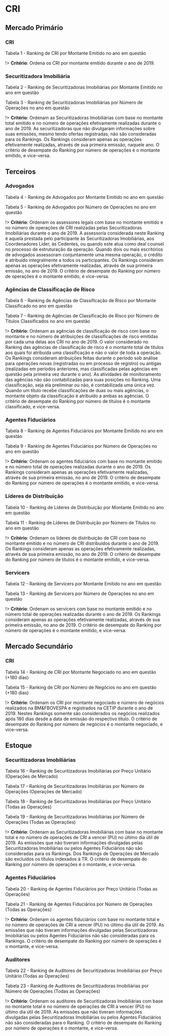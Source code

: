 # CRI

## Mercado Primário 

### CRI 

Tabela 1 - Ranking de CRI por Montante Emitido no ano em questão 

!> **Critério**: Ordena os CRI por montante emitido durante o ano de 2019. 

### Securitizadora Imobiliária 

Tabela 2 - Ranking de Securitizadoras Imobiliárias por Montante Emitido no ano em questão 

Tabela 3 - Ranking de Securitizadoras Imobiliárias por Número de Operações no ano em questão 

!> **Critério**: Ordenam as Securitizadoras Imobiliárias com base no montante total emitido e no número de operações efetivamente realizadas durante o ano de 2019. As securitizadoras que não divulgaram informações sobre suas emissões, mesmo tendo ofertas registradas, não são consideradas para os Rankings. Os Rankings consideram apenas as operações efetivamente realizadas, através de sua primeira emissão, naquele ano. O critério de desempate do Ranking por número de operações é o montante emitido, e vice-versa. 

## Terceiros 

### Advogados 

Tabela 4 - Ranking de Advogados por Montante Emitido no ano em questão 

Tabela 5 - Ranking de Advogados por Número de Operações no ano em questão 

!> **Critério**: Ordenam os assessores legais com base no montante emitido e no número de operações de CRI realizadas pelas Securitizadoras Imobiliárias durante o ano de 2019. A assessoria considerada neste Ranking é aquela prestada pelo participante às Securitizadoras Imobiliárias, aos Coordenadores Líder, às Cedentes, ou quando este atua como deal counsel no processo de estruturação da operação. Quando dois ou mais escritórios de advogados assessoram conjuntamente uma mesma operação, o crédito é atribuído integralmente a todos os participantes. Os Rankings consideram apenas as operações efetivamente realizadas, através de sua primeira emissão, no ano de 2019. O critério de desempate do Ranking por número de operações é o montante emitido, e vice-versa. 

### Agências de Classificação de Risco 

Tabela 6 - Ranking de Agências de Classificação de Risco por Montante Classificado no ano em questão 

Tabela 7 - Ranking de Agências de Classificação de Risco por Número de Títulos Classificados no ano em questão 

!> **Critério**: Ordenam as agências de classificação de risco com base no montante e no número de atribuições de classificações de risco emitidas por cada uma delas aos CRI no ano de 2019. O valor considerado no Ranking das agências de classificação de risco é o montante total de títulos aos quais foi atribuída uma classificação e não o valor de toda a operação. Os Rankings consideram atribuições feitas durante o período sob análise para operações novas (registradas ou em processo de registro) ou antigas (realizadas em períodos anteriores, mas classificadas pelas agências em questão pela primeira vez durante o ano). As atividades de monitoramento das agências não são contabilizadas para suas posições no Ranking. Uma classificação, seja ela preliminar ou não, é contabilizada uma única vez. Quando um título recebe classificações de duas ou mais agências, o montante objeto da classificação é atribuído a ambas as agências. O critério de desempate do Ranking por número de títulos é o montante classificado, e vice-versa. 

### Agentes Fiduciários 

Tabela 8 - Ranking de Agentes Fiduciários por Montante Emitido no ano em questão 

Tabela 9 - Ranking de Agentes Fiduciários por Número de Operações no ano em questão 

!> **Critério**: Ordenam os agentes fiduciários com base no montante emitido e no número total de operações realizadas durante o ano de 2019. Os Rankings consideram apenas as operações efetivamente realizadas, através de sua primeira emissão, no ano de 2019. O critério de desempate do Ranking por número de operações é o montante emitido, e vice-versa. 

### Líderes de Distribuição 

Tabela 10 - Ranking de Líderes de Distribuição por Montante Emitido no ano em questão 

Tabela 11 - Ranking de Líderes de Distribuição por Número de Títulos no ano em questão 

!> **Critério**: Ordenam os líderes de distribuição de CRI com base no montante emitido e no número de CRI distribuídos durante o ano de 2019. Os Rankings consideram apenas as operações efetivamente realizadas, através de sua primeira emissão, no ano de 2019. O critério de desempate do Ranking por número de títulos é o montante emitido, e vice-versa. 

### Servicers 

Tabela 12 - Ranking de Servicers por Montante Emitido no ano em questão 

Tabela 13 - Ranking de Servicers por Número de Operações no ano em questão 

 !> **Critério**: Ordenam os servicers com base no montante emitido e no número total de operações realizadas durante o ano de 2019. Os Rankings consideram apenas as operações efetivamente realizadas, através de sua primeira emissão, no ano de 2019. O critério de desempate do Ranking por número de operações é o montante emitido, e vice-versa. 

## Mercado Secundário 

### CRI 

Tabela 14 - Ranking de CRI por Montante Negociado no ano em questão (+180 dias) 

Tabela 15 - Ranking de CRI por Número de Negócios no ano em questão (+180 dias) 

!> **Critério**: Ordenam os CRI por montante negociado e número de negócios realizados na BM&FBOVESPA e registrados na CETIP durante o ano de 2019. Nestes Rankings somente são considerados os negócios realizados após 180 dias desde a data de emissão do respectivo título. O critério de desempate do Ranking por número de negócios é o montante negociado, e vice-versa. 

## Estoque  

### Securitizadoras Imobiliárias 

Tabela 16 - Ranking de Securitizadoras Imobiliárias por Preço Unitário (Operações de Mercado) 

Tabela 17 - Ranking de Securitizadoras Imobiliárias por Número de Operações (Operações de Mercado) 

Tabela 18 - Ranking de Securitizadoras Imobiliárias por Preço Unitário (Todas as Operações) 

Tabela 19 - Ranking de Securitizadoras Imobiliárias por Número de Operações (Todas as Operações) 

!> **Critério**: Ordenam as Securitizadoras Imobiliárias com base no montante total e no número de operações de CRI a vencer (PU) no último dia útil de 2019. As emissões que não tiveram informações divulgadas pelas Securitizadoras Imobiliárias ou pelos Agentes Fiduciários não são consideradas para os Rankings. Dos Rankings de Operações de Mercado são excluídos os títulos indexados à TR. O critério de desempate do Ranking por número de operações é o montante, e vice-versa. 

### Agentes Fiduciários 

Tabela 20 - Ranking de Agentes Fiduciários por Preço Unitário (Todas as Operações) 

Tabela 21 - Ranking de Agentes Fiduciários por Número de Operações (Todas as Operações) 

!> **Critério**: Ordenam os agentes fiduciários com base no montante total e no número de operações de CRI a vencer (PU) no último dia útil de 2019. As emissões que não tiveram informações divulgadas pelas Securitizadoras Imobiliárias ou pelos Agentes Fiduciários não são consideradas para os Rankings. O critério de desempate do Ranking por número de operações é o montante, e vice-versa. 

### Auditores 

Tabela 22 - Ranking de Auditores de Securitizadoras Imobiliárias por Preço Unitário (Todas as Operações) 

Tabela 23 - Ranking de Auditores de Securitizadoras Imobiliárias por Número de Operações (Todas as Operações) 

!> **Critério**: Ordenam os auditores de Securitizadoras Imobiliárias com base no montante total e no número de operações de CRI a vencer (PU) no último dia útil de 2019. As emissões que não tiveram informações divulgadas pelas Securitizadoras Imobiliárias ou pelos Agentes Fiduciários não são consideradas para o Ranking. O critério de desempate do Ranking por número de operações é o montante, e vice-versa. 

